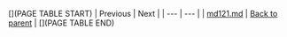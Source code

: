 [](PAGE TABLE START)
| Previous | Next |
| --- | --- |
| [md121.md](md121.md) | [Back to parent](.) |
[](PAGE TABLE END)
